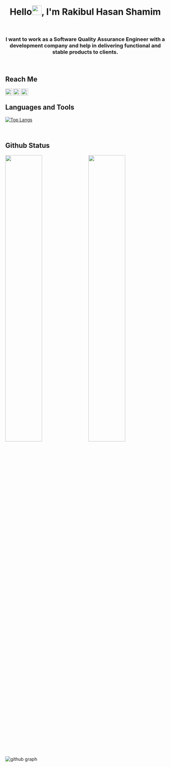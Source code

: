 
#  <h1 align="center">Hello<img src="https://raw.githubusercontent.com/MartinHeinz/MartinHeinz/master/wave.gif" width="30px">, I'm Rakibul Hasan Shamim
<br>
 
 <h3 align="center">I want to work as a Software Quality Assurance Engineer with a development company and help in delivering functional and stable products to clients.
 </h3>
 
 <br>
 
 ## Reach Me
 
<a href="https://www.linkedin.com/in/rkblshamim">
  <img align="left" alt="LinkedIn" width="22px" src="https://cdn.jsdelivr.net/npm/simple-icons@v3/icons/linkedin.svg" />
</a>
<a href="mailto:rkblshamim@gmail.com">
  <img align="left" alt="Mail" width="22px" src="https://cdn.jsdelivr.net/npm/simple-icons@v3/icons/gmail.svg" />
</a>
<a href="https://www.facebook.com/rkblshamim">
  <img align="left" alt="Facebook" width="22px" src="https://cdn.jsdelivr.net/npm/simple-icons@v3/icons/facebook.svg" />
</a>

 
 <br>
 
 
## Languages and Tools

[![Top Langs](https://github-readme-stats.vercel.app/api/top-langs/?username=rakibulshamim&theme=react)](https://github.com/rakibulshamim/github-readme-stats)


 <br>

## Github Status

<img  src="https://github-readme-stats.vercel.app/api?username=rakibulshamim&count_private=true&show_icons=true&hide_border=true&theme=react" width="48%" align="right" >
<img  src="https://github-readme-streak-stats.herokuapp.com/?user=rakibulshamim&theme=react" width="48%" >


![github graph](https://activity-graph.herokuapp.com/graph?username=rakibulshamim&theme=react-dark)

